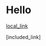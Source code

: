 # Hello
[local_link]

[included_link]

[local_link]: https://local_example.com

```{include} links.inc.md
```